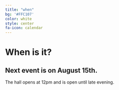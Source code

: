 ```yaml
---
title: "when"
bg: '#FFC107'
color: white
style: center
fa-icon: calendar
---
```


# When is it?

## Next event is on August 15th.

The hall opens at 12pm and is open until late evening.
